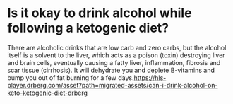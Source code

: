 # Is it okay to drink alcohol while following a ketogenic diet?

There are alcoholic drinks that are low carb and zero carbs, but the alcohol itself is a solvent to the liver, which acts as a poison (toxin) destroying liver and brain cells, eventually causing a fatty liver, inflammation, fibrosis and scar tissue (cirrhosis). It will dehydrate you and deplete B-vitamins and bump you out of fat burning for a few days.https://hls-player.drberg.com/asset?path=migrated-assets/can-i-drink-alcohol-on-keto-ketogenic-diet-drberg